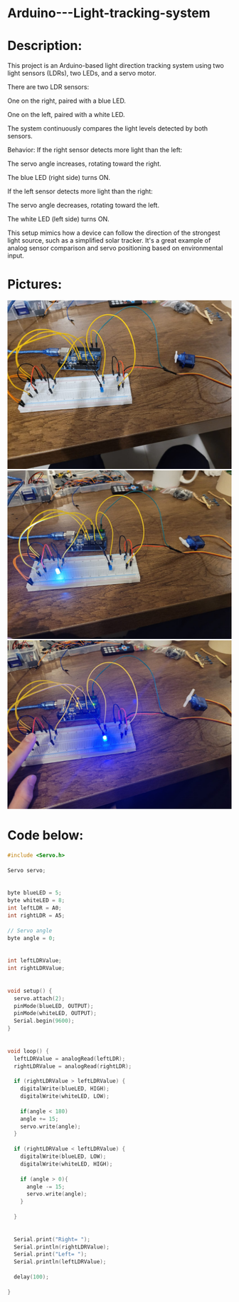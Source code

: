 # Arduino---Light-tracking-system


# Description:
This project is an Arduino-based light direction tracking system using two light sensors (LDRs), two LEDs, and a servo motor.

There are two LDR sensors:

One on the right, paired with a blue LED.

One on the left, paired with a white LED.



The system continuously compares the light levels detected by both sensors.

Behavior:
If the right sensor detects more light than the left:

The servo angle increases, rotating toward the right.

The blue LED (right side) turns ON.


If the left sensor detects more light than the right:

The servo angle decreases, rotating toward the left.

The white LED (left side) turns ON.


This setup mimics how a device can follow the direction of the strongest light source, such as a simplified solar tracker. It's a great example of analog sensor comparison and servo positioning based on environmental input.



# Pictures:
![img1](Arduino_project_light_tracking_system_PART1.jpeg)
![img2](Arduino_project_light_tracking_system_PART2.jpeg)
![img3](Arduino_project_light_tracking_system_PART3.jpeg)



# Code below:
```cpp
#include <Servo.h>

Servo servo;


byte blueLED = 5;
byte whiteLED = 8;
int leftLDR = A0;
int rightLDR = A5;

// Servo angle
byte angle = 0;


int leftLDRValue;
int rightLDRValue;


void setup() {
  servo.attach(2);
  pinMode(blueLED, OUTPUT);
  pinMode(whiteLED, OUTPUT);
  Serial.begin(9600);
}


void loop() {
  leftLDRValue = analogRead(leftLDR);
  rightLDRValue = analogRead(rightLDR);

  if (rightLDRValue > leftLDRValue) {
    digitalWrite(blueLED, HIGH);
    digitalWrite(whiteLED, LOW);

    if(angle < 180)
    angle += 15;
    servo.write(angle);
  }

  if (rightLDRValue < leftLDRValue) {
    digitalWrite(blueLED, LOW);
    digitalWrite(whiteLED, HIGH);

    if (angle > 0){
      angle -= 15;
      servo.write(angle);
    }
      
  }


  Serial.print("Right= ");
  Serial.println(rightLDRValue);
  Serial.print("Left= ");
  Serial.println(leftLDRValue);

  delay(100);

}
```
